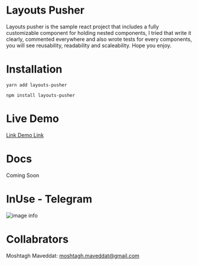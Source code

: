 # Layouts Pusher

Layouts pusher is the sample react project that includes a fully customizable component for holding nested components, I tried that write it clearly, commented everywhere and also wrote tests for every components, you will see reusability, readability and scaleability.
Hope you enjoy.

# Installation

`yarn add layouts-pusher`

`npm install layouts-pusher `


# Live Demo

[Link Demo Link](https://layouts-pusher.vercel.app/telegram-sidebar)

# Docs

Coming Soon

# InUse - Telegram

![image info](assets/telegram-sample.gif)

# Collabrators

Moshtagh Maveddat:
moshtagh.maveddat@gmail.com

